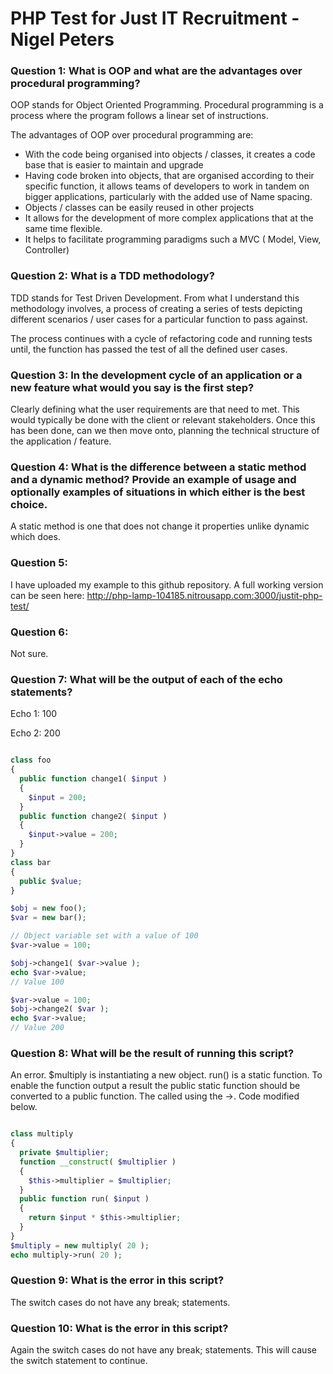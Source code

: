 # PHP Test for Just IT Recruitment - Nigel Peters

### Question 1: What is OOP and what are the advantages over procedural programming?

OOP stands for Object Oriented Programming. Procedural programming is a process where the program follows a linear set of instructions.

The advantages of OOP over procedural programming are:

* With the code being organised into objects / classes, it creates a code base that is easier to maintain and upgrade
* Having code broken into objects, that are organised according to their specific function, it allows teams of developers to work in tandem on bigger applications, particularly with the added use of Name spacing.
* Objects / classes can be easily reused in other projects
* It allows for the development of more complex applications that at the same time flexible.
* It helps to facilitate programming paradigms such a MVC ( Model, View, Controller)

### Question 2: What is a TDD methodology?

TDD stands for Test Driven Development. From what I understand this methodology involves, a process of creating a series of tests depicting different scenarios / user cases for a particular function to pass against.

The process continues with a cycle of refactoring code and running tests until, the function has passed the test of all the defined user cases.

### Question 3: In the development cycle of an application or a new feature what would you say is the first step?

Clearly defining what the user requirements are that need to met. This would typically be done with the client or relevant stakeholders. Once this has been done, can we then move onto, planning the technical structure of the application / feature.

### Question 4: What is the difference between a static method and a dynamic method? Provide an example of usage and optionally examples of situations in which either is the best choice.

A static method is one that does not change it properties unlike dynamic which does.

### Question 5:

I have uploaded my example to this github repository. A full working version can be seen here: http://php-lamp-104185.nitrousapp.com:3000/justit-php-test/

### Question 6:

Not sure.

### Question 7: What will be the output of each of the echo statements?

Echo 1: 100

Echo 2: 200

```php

class foo
{
  public function change1( $input )
  {
    $input = 200;
  }
  public function change2( $input )
  {
    $input->value = 200;
  }
}
class bar
{
  public $value;
}

$obj = new foo();
$var = new bar();

// Object variable set with a value of 100
$var->value = 100;

$obj->change1( $var->value );
echo $var->value;
// Value 100

$var->value = 100;
$obj->change2( $var );
echo $var->value;
// Value 200
```

### Question 8: What will be the result of running this script?

An error. $multiply is instantiating a new object.
run() is a static function.
To enable the function output a result the public static function should be converted to a public function. The called using the ->. Code modified below.

```php

class multiply
{
  private $multiplier;
  function __construct( $multiplier )
  {
    $this->multiplier = $multiplier;
  }
  public function run( $input )
  {
    return $input * $this->multiplier;
  }
}
$multiply = new multiply( 20 );
echo multiply->run( 20 );

```

### Question 9: What is the error in this script?

The switch cases do not have any break; statements.

### Question 10: What is the error in this script?

Again the switch cases do not have any break; statements. This will cause the switch statement to continue.
